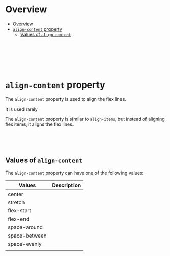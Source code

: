 # Overview

- [Overview](#overview)
- [`align-content` property](#align-content-property)
  - [Values of `align-content`](#values-of-align-content)

&nbsp;

&nbsp;

&nbsp;

# `align-content` property

The `align-content` property is used to align the flex lines.

It is used rarely

The `align-content` property is similar to `align-items`, but instead of aligning flex items, it aligns the flex lines.

&nbsp;

&nbsp;

## Values of `align-content`

The `align-content` property can have one of the following values:

| Values        | Description |
| ------------- | ----------- |
| center        |             |
| stretch       |             |
| flex-start    |             |
| flex-end      |             |
| space-around  |             |
| space-between |             |
| space-evenly  |             |
|               |             |

&nbsp;

&nbsp;

&nbsp;

&nbsp;

&nbsp;
